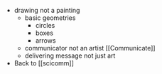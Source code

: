 - drawing not a painting
	- basic geometries
		- circles
		- boxes
		- arrows
	- communicator not an artist [[Communicate]]
	- delivering message not just art
- Back to [[scicomm]]